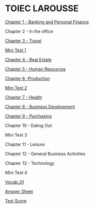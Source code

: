 # TOIEC LAROUSSE


[Chapter 1 - Banking and Personal Finance](lr/lrch_01)

Chapter 2 - In the office

[Chapter 3 - Travel](lr/lrch_03)

[Mini Test 1](lr/lrmt_01)

[Chapter 4 - Real Estate](lr/lrch_04)

[Chapter 5 - Human Resources](lr/lrch_05)

[Chapter 6  -Production](lr/lrch_06)

[Mini Test 2](lr/lrmt_02)

[Chapter 7 - Health](lr/lrch_07)

[Chapter 8 - Business Development](lr/lrch_08)

[Chapter 9 - Purchasing](lr/lrch_09)

Chapter 10 - Eating Out

Mini Test 3

Chapter 11 - Leisure

Chapter 12 - General Business Activities

Chapter 13 - Technology

Mini Test 4

[Vocab_01](lr/lrch_01_vocab)

[Answer Sheet](lr/rmt_answer_sheet)

[Test Score]()
